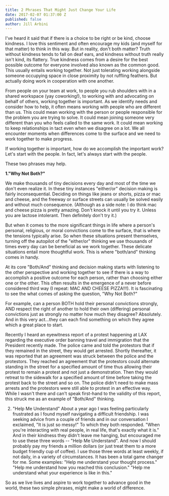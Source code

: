 ```yaml
---
title: 2 Phrases That Might Just Change Your Life
date: 2017-02-07 01:37:00 Z
published: false
author: Jill Arbini
---
```


I've heard it said that if there is a choice to be right or be kind, choose kindness. I love this sentiment and often encourage my kids (and myself for that matter) to think in this way. But in reality, don't both matter? Truth without kindness tends to fall on deaf ears, and kindness without truth really isn't kind, its flattery. True kindness comes from a desire for the best possible outcome for everyone involved also known as the common good. This usually entails working together. Not just tolerating working alongside someone occupying space in close proximity by not ruffling feathers. But actually doing work in cooperation with one another. 

From people on your team at work, to people you rub shoulders with in a shared workspace (yay coworking!), to working with and advocating on behalf of others, working together is important. As we identify needs and consider how to help, it often means working with people who are different than us. This could mean working with the person or people responsible for the problem you are trying to solve. It could mean joining someone very different than you who feels called to the same work. It could mean working to keep relationships in tact even when we disagree on a lot. We all encounter moments when differences come to the surface and we need to work together to make progress.

If working together is important, how do we accomplish the important work? Let's start with the people. In fact, let's always start with the people. 

These two phrases may help.

**1."Why Not Both?"**

We make thousands of tiny decisions every day and most of the time we don't even realize it. In these tiny instances "either/or" decision making is fairly inconsequential. Deciding on things like jeans or shorts, pizza or mac and cheese, and the freeway or surface streets can usually be solved easily and without much consequence. (Although as a side note: I do think mac and cheese pizza is pretty amazing. Don't knock it until you try it. Unless you are lactose intolerant. Then definitely don't try it.) 

But when it comes to the more significant things in life where a person's personal, religious, or moral convictions come to the surface, that is where the tensions typically arise. So when these situations present themselves, turning off the autopilot of the "either/or" thinking we use thousands of times every day can be beneficial as we work together. These delicate situations entail more thoughtful work. This is where "both/and" thinking comes in handy. 

At its core "Both/And" thinking and decision making starts with listening to the other perspective and working together to see if there is a way to accomplish a positive outcome for each person, rather than choosing either one or the other. This often results in the emergence of a never before considered third way (I repeat: MAC AND CHEESE PIZZA!!!). It is fascinating to see the what comes of asking the question, "Why Not Both?" 

For example, can a person BOTH hold their personal convictions strongly, AND respect the right of another to hold their own (differing) personal convictions just as strongly no matter how much they disagree? Absolutely. And in this very act...they can each find something on which they agree which a great place to start. 

Recently I heard an eyewitness report of a protest happening at LAX regarding the executive order banning travel and immigration that the President recently made. The police came and told the protestors that if they remained in the street, they would get arrested. Shortly thereafter, it was reported that an agreement was struck between the police and the protestors. They reached an agreement that the protestors could alternate standing in the street for a specified amount of time thus allowing their protest to remain a protest and not just a demonstration. Then they would retreat to the sidewalk for a specified amount of time before taking the protest back to the street and so on. The police didn't need to make mass arrests and the protestors were still able to protest in an effective way. While I wasn't there and can't speak first-hand to the validity of this report, this struck me as an example of "Both/And" thinking.  

2. "Help Me Understand"
About a year ago I was feeling particularly frustrated as I found myself navigating a difficult friendship. I was seeking advice from a couple of friends and in our conversation I exclaimed, "It is just so messy!" To which they both responded. "When you're interacting with real people, in real life, that's exactly what it is."  And in their kindness they didn't leave me hanging, but encouraged me to use these three words -- "Help Me Understand". And now I should probably pay my friends a million dollars (or just treat them to a more budget friendly cup of coffee). I use those three words at least weekly, if not daily, in a variety of circumstances. It has been a total game changer for me. Some examples: "Help me understand your thought process." "Help me understand how you reached this conclusion." "Help me understand what your experience is like in this." 

So as we live lives and aspire to work together to advance good in the world, these two simple phrases, might make a world of difference. 